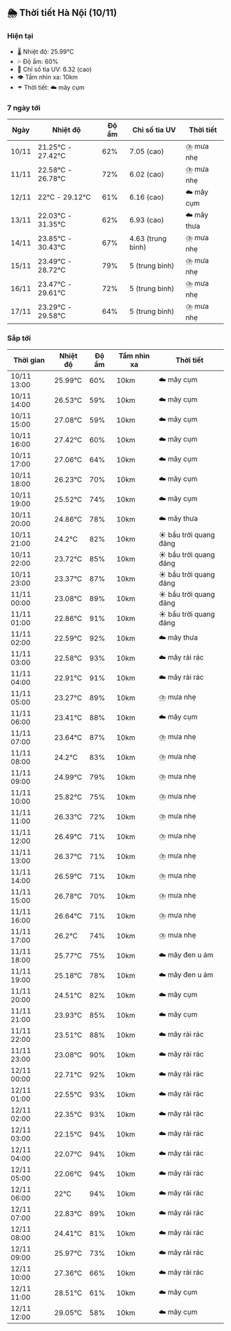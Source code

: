 ## 🌦️ Thời tiết Hà Nội (10/11)

### Hiện tại

- 🌡️ Nhiệt độ: 25.99℃
- 💦 Độ ẩm: 60%
- 🌟 Chỉ số tia UV: 6.32 (cao)
- 👁️ Tầm nhìn xa: 10km
- ☂️ Thời tiết: ☁️ mây cụm

### 7 ngày tới

| Ngày | Nhiệt độ | Độ ẩm | Chỉ số tia UV | Thời tiết |
| --- | --- | --- | --- | --- |
| 10/11 | 21.25℃ - 27.42℃ | 62% | 7.05 (cao) | ⛈️ mưa nhẹ |
| 11/11 | 22.58℃ - 26.78℃ | 72% | 6.02 (cao) | ⛈️ mưa nhẹ |
| 12/11 | 22℃ - 29.12℃ | 61% | 6.16 (cao) | ☁️ mây cụm |
| 13/11 | 22.03℃ - 31.35℃ | 62% | 6.93 (cao) | ☁️ mây thưa |
| 14/11 | 23.85℃ - 30.43℃ | 67% | 4.63 (trung bình) | ⛈️ mưa nhẹ |
| 15/11 | 23.49℃ - 28.72℃ | 79% | 5 (trung bình) | ⛈️ mưa nhẹ |
| 16/11 | 23.47℃ - 29.61℃ | 72% | 5 (trung bình) | ⛈️ mưa nhẹ |
| 17/11 | 23.29℃ - 29.58℃ | 64% | 5 (trung bình) | ⛈️ mưa nhẹ |

### Sắp tới

| Thời gian | Nhiệt độ | Độ ẩm | Tầm nhìn xa | Thời tiết |
| --- | --- | --- | --- | --- |
| 10/11 13:00 | 25.99℃ | 60% | 10km | ☁️ mây cụm |
| 10/11 14:00 | 26.53℃ | 59% | 10km | ☁️ mây cụm |
| 10/11 15:00 | 27.08℃ | 59% | 10km | ☁️ mây cụm |
| 10/11 16:00 | 27.42℃ | 60% | 10km | ☁️ mây cụm |
| 10/11 17:00 | 27.06℃ | 64% | 10km | ☁️ mây cụm |
| 10/11 18:00 | 26.23℃ | 70% | 10km | ☁️ mây cụm |
| 10/11 19:00 | 25.52℃ | 74% | 10km | ☁️ mây cụm |
| 10/11 20:00 | 24.86℃ | 78% | 10km | ☁️ mây thưa |
| 10/11 21:00 | 24.2℃ | 82% | 10km | ☀️ bầu trời quang đãng |
| 10/11 22:00 | 23.72℃ | 85% | 10km | ☀️ bầu trời quang đãng |
| 10/11 23:00 | 23.37℃ | 87% | 10km | ☀️ bầu trời quang đãng |
| 11/11 00:00 | 23.08℃ | 89% | 10km | ☀️ bầu trời quang đãng |
| 11/11 01:00 | 22.86℃ | 91% | 10km | ☀️ bầu trời quang đãng |
| 11/11 02:00 | 22.59℃ | 92% | 10km | ☁️ mây thưa |
| 11/11 03:00 | 22.58℃ | 93% | 10km | ☁️ mây rải rác |
| 11/11 04:00 | 22.91℃ | 91% | 10km | ☁️ mây rải rác |
| 11/11 05:00 | 23.27℃ | 89% | 10km | ⛈️ mưa nhẹ |
| 11/11 06:00 | 23.41℃ | 88% | 10km | ☁️ mây cụm |
| 11/11 07:00 | 23.64℃ | 87% | 10km | ⛈️ mưa nhẹ |
| 11/11 08:00 | 24.2℃ | 83% | 10km | ⛈️ mưa nhẹ |
| 11/11 09:00 | 24.99℃ | 79% | 10km | ⛈️ mưa nhẹ |
| 11/11 10:00 | 25.82℃ | 75% | 10km | ⛈️ mưa nhẹ |
| 11/11 11:00 | 26.33℃ | 72% | 10km | ⛈️ mưa nhẹ |
| 11/11 12:00 | 26.49℃ | 71% | 10km | ⛈️ mưa nhẹ |
| 11/11 13:00 | 26.37℃ | 71% | 10km | ⛈️ mưa nhẹ |
| 11/11 14:00 | 26.59℃ | 71% | 10km | ⛈️ mưa nhẹ |
| 11/11 15:00 | 26.78℃ | 70% | 10km | ⛈️ mưa nhẹ |
| 11/11 16:00 | 26.64℃ | 71% | 10km | ⛈️ mưa nhẹ |
| 11/11 17:00 | 26.2℃ | 74% | 10km | ⛈️ mưa nhẹ |
| 11/11 18:00 | 25.77℃ | 75% | 10km | ☁️ mây đen u ám |
| 11/11 19:00 | 25.18℃ | 78% | 10km | ☁️ mây đen u ám |
| 11/11 20:00 | 24.51℃ | 82% | 10km | ☁️ mây cụm |
| 11/11 21:00 | 23.93℃ | 85% | 10km | ☁️ mây cụm |
| 11/11 22:00 | 23.51℃ | 88% | 10km | ☁️ mây rải rác |
| 11/11 23:00 | 23.08℃ | 90% | 10km | ☁️ mây rải rác |
| 12/11 00:00 | 22.71℃ | 92% | 10km | ☁️ mây rải rác |
| 12/11 01:00 | 22.55℃ | 93% | 10km | ☁️ mây rải rác |
| 12/11 02:00 | 22.35℃ | 93% | 10km | ☁️ mây rải rác |
| 12/11 03:00 | 22.15℃ | 94% | 10km | ☁️ mây rải rác |
| 12/11 04:00 | 22.07℃ | 94% | 10km | ☁️ mây rải rác |
| 12/11 05:00 | 22.06℃ | 94% | 10km | ☁️ mây rải rác |
| 12/11 06:00 | 22℃ | 94% | 10km | ☁️ mây rải rác |
| 12/11 07:00 | 22.83℃ | 89% | 10km | ☁️ mây rải rác |
| 12/11 08:00 | 24.41℃ | 81% | 10km | ☁️ mây rải rác |
| 12/11 09:00 | 25.97℃ | 73% | 10km | ☁️ mây rải rác |
| 12/11 10:00 | 27.36℃ | 66% | 10km | ☁️ mây rải rác |
| 12/11 11:00 | 28.51℃ | 61% | 10km | ☁️ mây cụm |
| 12/11 12:00 | 29.05℃ | 58% | 10km | ☁️ mây cụm |
